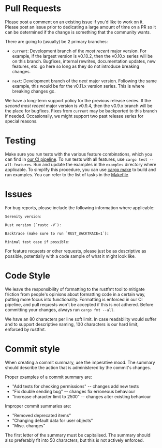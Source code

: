 # Pull Requests

Please post a comment on an existing issue if you'd like to work on it. Please
post an issue prior to dedicating a large amount of time on a PR so it can be
determined if the change is something that the community wants.

There are going to (usually) be 2 primary branches:

- `current`: Development branch of the _most recent_ major version. For example,
if the largest version is v0.10.2, then the v0.10.x series will be on this branch.
Bugfixes, internal rewrites, documentation updates, new features, etc. go here
so long as they do not introduce breaking changes.

- `next`: Development branch of the _next_ major version. Following the same
example, this would be for the v0.11.x version series. This is where breaking
changes go.

We have a long-term support policy for the previous release series. If the _second
most recent_ major version is v0.9.4, then the v0.9.x branch will be the place
for bugfixes. Fixes from `current` may be backported to this branch if needed.
Occasionally, we might support two past release series for special reasons.

# Testing

Make sure you run tests with the various feature combinations, which you can
find in [our CI pipeline][test_ci]. To run tests with all features, use
`cargo test --all-features`. Run and update the examples in the `examples`
directory where applicable. To simplify this procedure, you can use [cargo make][make]
to build and run examples. You can refer to the list of tasks in the [Makefile](Makefile.toml).

# Issues

For bug reports, please include the following information where applicable:

```
Serenity version:

Rust version (`rustc -V`):

Backtrace (make sure to run `RUST_BACKTRACE=1`):

Minimal test case if possible:
```

For feature requests or other requests, please just be as descriptive as
possible, potentially with a code sample of what it might look like.

# Code Style

We leave the responsibility of formatting to the rustfmt tool to mitigate
friction from people's opinions about formatting code in a certain way,
putting more focus into functionality. Formatting is enforced in our CI pipeline,
and pull requests won't be accepted if this is not adhered. Before
committing your changes, always run `cargo fmt --all`.

We have an 80 characters per line soft limit. In case readability would suffer
and to support descriptive naming, 100 characters is our hard limit, enforced
by rustfmt.

# Commit style

When creating a commit summary, use the imperative mood. The summary
should describe the action that is administered by the commit's changes.

Proper examples of a commit summary are:

- "Add tests for checking permissions" -- changes add new tests
- "Fix double sending bug" -- changes fix erroneous behaviour
- "Increase character limit to 2500" -- changes alter existing behaviour

Improper commit summaries are:

- "Removed deprecated items"
- "Changing default data for user objects"
- "Misc. changes"

The first letter of the summary must be capitalised. The summary should also
preferably fit into 50 characters, but this is not actively enforced.

[test_ci]: .github/workflows/ci.yml
[make]: https://github.com/sagiegurari/cargo-make
